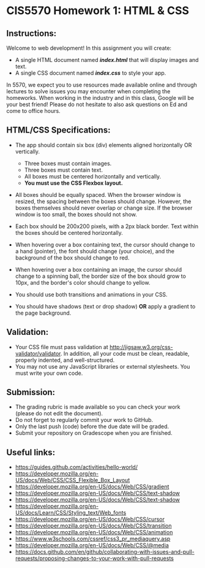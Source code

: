 # CIS5570 Homework 1: HTML & CSS

## Instructions:
Welcome to web development! In this assignment you will create:
- A single HTML document named ***index.html*** that will display images and text.
- A single CSS document named ***index.css*** to style your app.

In 5570, we expect you to use resources made available online and through lectures to solve issues you may encounter when completing the homeworks.
When working in the industry and in this class, Google will be your best friend! Please do not hesitate to also ask questions on Ed and come to office hours.


## HTML/CSS Specifications:
- The app should contain six box (div) elements aligned horizontally OR vertically.
  - Three boxes must contain images.
  - Three boxes must contain text.
  - All boxes must be centered horizontally and vertically. 
  - **You must use the CSS Flexbox layout.**

- All boxes should be equally spaced. When the browser window is resized, the spacing between the boxes should change. However, the boxes themselves should never overlap or change size. If the browser window is too small, the boxes should not show. 
- Each box should be 200x200 pixels, with a 2px black border. Text within the boxes should be centered horizontally. 
- When hovering over a box containing text, the cursor should change to a hand (pointer), the font should change (your choice), and the background of the box should change to red.
- When hovering over a box containing an image, the cursor should change to a spinning ball, the border size of the box should grow to 10px, and the border's color should change to yellow.

- You should use both transitions and animations in your CSS.

- You should have shadows (text or drop shadow) **OR** apply a gradient to the page background.

## Validation:
- Your CSS file must pass validation at http://jigsaw.w3.org/css-validator/validator. In addition, all your code must be clean, readable, properly indented, and well-structured.
- You may not use any JavaScript libraries or external stylesheets. You must write your own code.

## Submission:
- The grading rubric is made available so you can check your work (please do not edit the document).
- Do not forget to regularly commit your work to GitHub.
- Only the last push (code) before the due date will be graded.
- Submit your repository on Gradescope when you are finished.


## Useful links:

- https://guides.github.com/activities/hello-world/
- https://developer.mozilla.org/en-US/docs/Web/CSS/CSS_Flexible_Box_Layout
- https://developer.mozilla.org/en-US/docs/Web/CSS/gradient
- https://developer.mozilla.org/en-US/docs/Web/CSS/text-shadow
- https://developer.mozilla.org/en-US/docs/Web/CSS/text-shadow
- https://developer.mozilla.org/en-US/docs/Learn/CSS/Styling_text/Web_fonts
- https://developer.mozilla.org/en-US/docs/Web/CSS/cursor
- https://developer.mozilla.org/en-US/docs/Web/CSS/transition
- https://developer.mozilla.org/en-US/docs/Web/CSS/animation
- https://www.w3schools.com/cssref/css3_pr_mediaquery.asp
- https://developer.mozilla.org/en-US/docs/Web/CSS/@media
- https://docs.github.com/en/github/collaborating-with-issues-and-pull-requests/proposing-changes-to-your-work-with-pull-requests

